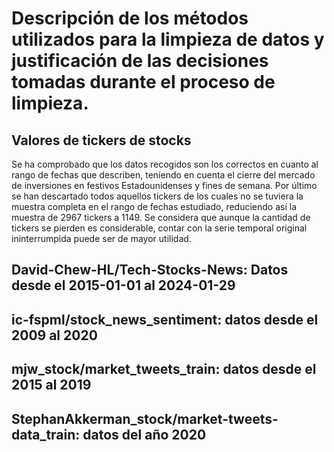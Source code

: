 # Descripción de los métodos utilizados para la limpieza de datos y justificación de las decisiones tomadas durante el proceso de limpieza.

## Valores de tickers de stocks

Se ha comprobado que los datos recogidos son los correctos en cuanto al rango de fechas que describen, teniendo en cuenta el cierre del mercado de inversiones en festivos Estadounidenses y fines de semana. Por último se han descartado todos aquellos tickers de los cuales no se tuviera la muestra completa en el rango de fechas estudiado, reduciendo así la muestra de 2967 tickers a 1149. Se considera que aunque la cantidad de tickers se pierden es considerable, contar con la serie temporal original ininterrumpida puede ser de mayor utilidad.

## David-Chew-HL/Tech-Stocks-News: Datos desde el 2015-01-01 al 2024-01-29



## ic-fspml/stock_news_sentiment: datos desde el 2009 al 2020 

## mjw_stock/market_tweets_train: datos desde el 2015 al 2019

## StephanAkkerman_stock/market-tweets-data_train: datos del año 2020

